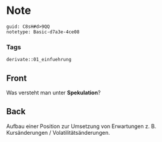 # Note
```
guid: C8sH#d>9QQ
notetype: Basic-d7a3e-4ce08
```

### Tags
```
derivate::01_einfuehrung
```

## Front
Was versteht man unter <b>Spekulation</b>?

## Back
Aufbau einer Position zur Umsetzung von Erwartungen z. B. Kursänderungen / Volatilitätsänderungen.
